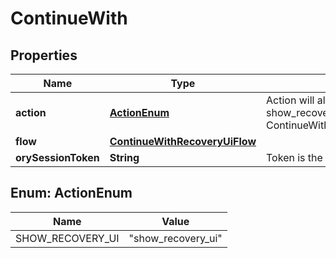 

# ContinueWith


## Properties

| Name | Type | Description | Notes |
|------------ | ------------- | ------------- | -------------|
|**action** | [**ActionEnum**](#ActionEnum) | Action will always be &#x60;show_recovery_ui&#x60; show_recovery_ui ContinueWithActionShowRecoveryUIString |  |
|**flow** | [**ContinueWithRecoveryUiFlow**](ContinueWithRecoveryUiFlow.md) |  |  |
|**orySessionToken** | **String** | Token is the token of the session |  |



## Enum: ActionEnum

| Name | Value |
|---- | -----|
| SHOW_RECOVERY_UI | &quot;show_recovery_ui&quot; |



